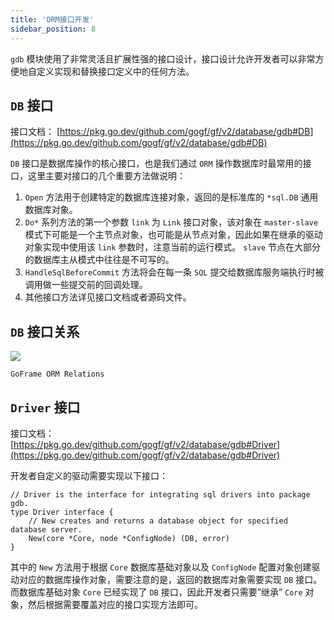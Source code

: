 ```yaml
---
title: 'ORM接口开发'
sidebar_position: 8
---
```


`gdb` 模块使用了非常灵活且扩展性强的接口设计，接口设计允许开发者可以非常方便地自定义实现和替换接口定义中的任何方法。

## `DB` 接口

接口文档： [https://pkg.go.dev/github.com/gogf/gf/v2/database/gdb#DB](https://pkg.go.dev/github.com/gogf/gf/v2/database/gdb#DB)

`DB` 接口是数据库操作的核心接口，也是我们通过 `ORM` 操作数据库时最常用的接口，这里主要对接口的几个重要方法做说明：

1. `Open` 方法用于创建特定的数据库连接对象，返回的是标准库的 `*sql.DB` 通用数据库对象。
2. `Do*` 系列方法的第一个参数 `link` 为 `Link` 接口对象，该对象在 `master-slave` 模式下可能是一个主节点对象，也可能是从节点对象，因此如果在继承的驱动对象实现中使用该 `link` 参数时，注意当前的运行模式。 `slave` 节点在大部分的数据库主从模式中往往是不可写的。
3. `HandleSqlBeforeCommit` 方法将会在每一条 `SQL` 提交给数据库服务端执行时被调用做一些提交前的回调处理。
4. 其他接口方法详见接口文档或者源码文件。

## `DB` 接口关系

![](/markdown/1f5e48cc947e21dbed2745f69254935a.png)

`GoFrame ORM Relations`

## `Driver` 接口

接口文档： [https://pkg.go.dev/github.com/gogf/gf/v2/database/gdb#Driver](https://pkg.go.dev/github.com/gogf/gf/v2/database/gdb#Driver)

开发者自定义的驱动需要实现以下接口：

```
// Driver is the interface for integrating sql drivers into package gdb.
type Driver interface {
	// New creates and returns a database object for specified database server.
	New(core *Core, node *ConfigNode) (DB, error)
}
```

其中的 `New` 方法用于根据 `Core` 数据库基础对象以及 `ConfigNode` 配置对象创建驱动对应的数据库操作对象，需要注意的是，返回的数据库对象需要实现 `DB` 接口。而数据库基础对象 `Core` 已经实现了 `DB` 接口，因此开发者只需要”继承” `Core` 对象，然后根据需要覆盖对应的接口实现方法即可。